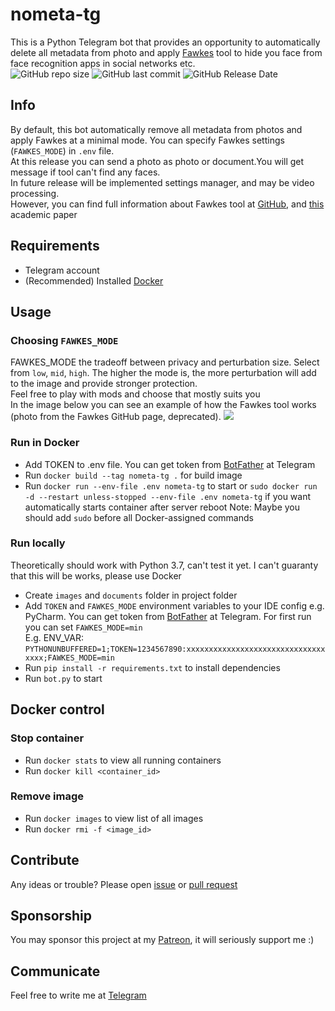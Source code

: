 # nometa-tg
This is a Python Telegram bot that provides an opportunity to automatically delete all metadata from photo and apply [Fawkes](https://github.com/Shawn-Shan/fawkes) tool to hide you face from face recognition apps in social networks etc.<br/>
![GitHub repo size](https://img.shields.io/github/repo-size/sigseg5/nometa-tg)
![GitHub last commit](https://img.shields.io/github/last-commit/sigseg5/nometa-tg)
![GitHub Release Date](https://img.shields.io/github/release-date/sigseg5/nometa-tg)

## Info
By default, this bot automatically remove all metadata from photos and apply Fawkes at a minimal mode. You can specify Fawkes settings (`FAWKES_MODE`) in `.env` file.<br>
At this release you can send a photo as photo or document.You will get message if tool can't find any faces.<br>
In future release will be implemented settings manager, and may be video processing.<br>
However, you can find full information about Fawkes tool at [GitHub](https://github.com/Shawn-Shan/fawkes), and [this](https://www.shawnshan.com/files/publication/fawkes.pdf) academic paper

## Requirements
* Telegram account
* (Recommended) Installed [Docker](https://www.docker.com/)

## Usage

### Choosing `FAWKES_MODE`
FAWKES_MODE the tradeoff between privacy and perturbation size. Select from `low`, `mid`, `high`. The higher the mode is, the more perturbation will add to the image and provide stronger protection.<br>
Feel free to play with mods and choose that mostly suits you<br>
In the image below you can see an example of how the Fawkes tool works (photo from the Fawkes GitHub page, deprecated).
![](http://sandlab.cs.uchicago.edu/fawkes/files/obama.png)

### Run in Docker
* Add TOKEN to .env file. You can get token from [BotFather](https://www.t.me/BotFather) at Telegram
* Run `docker build --tag nometa-tg .` for build image
* Run `docker run --env-file .env nometa-tg` to start or `sudo docker run -d --restart unless-stopped --env-file .env nometa-tg` if you want automatically starts container after server reboot
Note: Maybe you should add `sudo` before all Docker-assigned commands

### Run locally
Theoretically should work with Python 3.7, can't test it yet.
I can't guaranty that this will be works, please use Docker
* Create `images` and `documents` folder in project folder
* Add `TOKEN` and `FAWKES_MODE` environment variables to your IDE config e.g. PyCharm. You can get token from [BotFather](https://www.t.me/BotFather) at Telegram. For first run you can set `FAWKES_MODE=min`<br> E.g. ENV_VAR: `PYTHONUNBUFFERED=1;TOKEN=1234567890:xxxxxxxxxxxxxxxxxxxxxxxxxxxxxxxxxxx;FAWKES_MODE=min`
* Run `pip install -r requirements.txt` to install dependencies
* Run `bot.py` to start

## Docker control

### Stop container 
* Run `docker stats` to view all running containers
* Run `docker kill <container_id>`

### Remove image
* Run `docker images` to view list of all images
* Run `docker rmi -f <image_id>`

## Contribute
Any ideas or trouble? Please open [issue](https://github.com/sigseg5/nometa-tg/issues) 
or [pull request](https://github.com/sigseg5/nometa-tg/pulls)

## Sponsorship
You may sponsor this project at my [Patreon](https://patreon.com/sigseg5), it will seriously support me :)

## Communicate
Feel free to write me at [Telegram](https://t.me/kirill_nk)